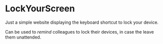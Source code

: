 # LockYourScreen

Just a simple website displaying the keyboard shortcut to lock your device.

Can be used to *remind* colleagues to lock their devices, in case the leave them unattended.
